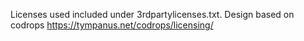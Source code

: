 Licenses used included under 3rdpartylicenses.txt.
Design based on codrops https://tympanus.net/codrops/licensing/
